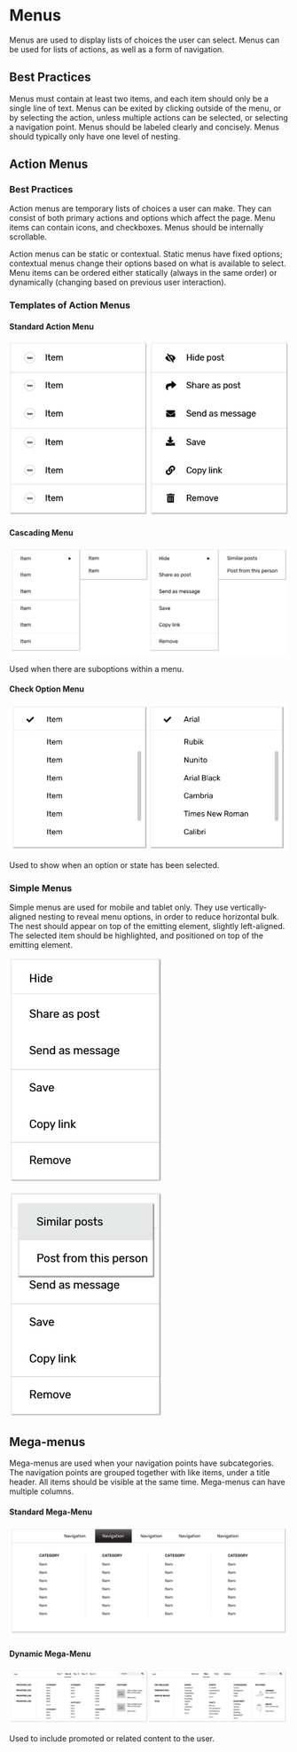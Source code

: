 # Menus


Menus are used to display lists of choices the user can select. Menus can be used for lists of actions, as well as a form of navigation.

## Best Practices

Menus must contain at least two items, and each item should only be a single line of text. Menus can be exited by clicking outside of the menu, or by selecting the action, unless multiple actions can be selected, or selecting a navigation point. Menus should be labeled clearly and concisely. Menus should typically only have one level of nesting. 

## Action Menus

### Best Practices

Action menus are temporary lists of choices a user can make. They can consist of both primary actions and options which affect the page. Menu items can contain icons, and checkboxes. Menus should be internally scrollable. 

Action menus can be static or contextual. Static menus have fixed options; contextual menus change their options based on what is available to select. Menu items can be ordered either statically \(always in the same order\) or dynamically \(changing based on previous user interaction\).

### Templates of Action Menus

#### Standard Action Menu

![](.gitbook/assets/asset-1.png)


#### Cascading Menu

![](.gitbook/assets/menu1.png)

Used when there are suboptions within a menu.

#### Check Option Menu

![](.gitbook/assets/menu3.png)

Used to show when an option or state has been selected.

### Simple Menus

Simple menus are used for mobile and tablet only. They use vertically-aligned nesting to reveal menu options, in order to reduce horizontal bulk. The nest should appear on top of the emitting element, slightly left-aligned. The selected item should be highlighted, and positioned on top of the emitting element.

![Simple menu before selection ](.gitbook/assets/simple-unselected.png)

![Simple menu after selecting &quot;Hide&quot;](.gitbook/assets/simpleselected1.png)

## Mega-menus

Mega-menus are used when your navigation points have subcategories. The navigation points are grouped together with like items, under a title header. All items should be visible at the same time. Mega-menus can have multiple columns. 

#### Standard Mega-Menu

![](.gitbook/assets/mega-menu1.png)

#### Dynamic Mega-Menu

![](.gitbook/assets/mega-menu.png)

Used to include promoted or related content to the user.

